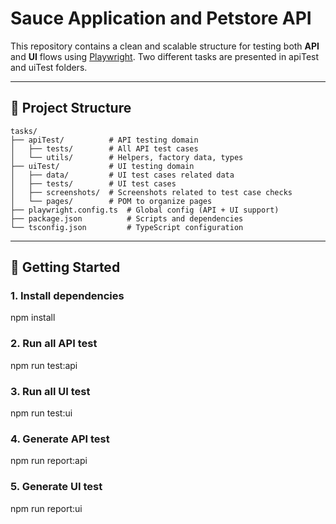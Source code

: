 # Sauce Application and Petstore API

This repository contains a clean and scalable structure for testing both **API** and **UI** flows using [Playwright](https://playwright.dev/). Two different tasks are presented in apiTest and uiTest folders.

---

## 📁 Project Structure

```
tasks/
├── apiTest/          # API testing domain
│   ├── tests/        # All API test cases
│   └── utils/        # Helpers, factory data, types
├── uiTest/           # UI testing domain
│   ├── data/         # UI test cases related data
│   ├── tests/        # UI test cases
│   ├── screenshots/  # Screenshots related to test case checks
│   └── pages/        # POM to organize pages
├── playwright.config.ts  # Global config (API + UI support)
├── package.json          # Scripts and dependencies
└── tsconfig.json         # TypeScript configuration
```

---

## 🚀 Getting Started

### 1. **Install dependencies**
npm install

### 2. **Run all API test**
npm run test:api

### 3. **Run all UI test**
npm run test:ui

### 4. **Generate API test**
npm run report:api

### 5. **Generate UI test**
npm run report:ui